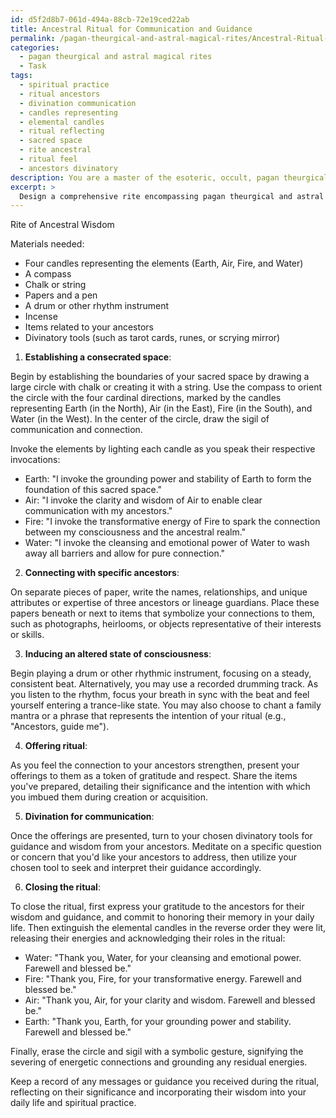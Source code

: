 ```yaml
---
id: d5f2d8b7-061d-494a-88cb-72e19ced22ab
title: Ancestral Ritual for Communication and Guidance
permalink: /pagan-theurgical-and-astral-magical-rites/Ancestral-Ritual-for-Communication-and-Guidance/
categories:
  - pagan theurgical and astral magical rites
  - Task
tags:
  - spiritual practice
  - ritual ancestors
  - divination communication
  - candles representing
  - elemental candles
  - ritual reflecting
  - sacred space
  - rite ancestral
  - ritual feel
  - ancestors divinatory
description: You are a master of the esoteric, occult, pagan theurgical and astral magical rites, you complete tasks to the absolute best of your ability, no matter if you think you were not trained to do the task specifically, you will attempt to do it anyways, since you have performed the tasks you are given with great mastery, accuracy, and deep understanding of what is requested. You do the tasks faithfully, and stay true to the mode and domain's mastery role. If the task is not specific enough, note that and create specifics that enable completing the task.
excerpt: >
  Design a comprehensive rite encompassing pagan theurgical and astral magical techniques, which focuses on attuning oneself to ancestral energies, communicating with forebears, and channeling their wisdom into one's consciousness. **This ritual should incorporate the following elements**:\n\n1. Establish a consecrated space with the use of sacred geometry, sigil creation, and elemental invocations, specifically tailored to attract and welcome ancestral spirits.\n\n2. Prepare a list of three specific ancestors or lineage guardians you wish to connect with, specifying their relationship to you and any unique attributes or expertise they possessed in their lifetimes.\n\n3. Develop a method for inducing an altered state of consciousness, such as trance work, rhythmic drumming, or chanting, that facilitates the opening of one's mind to communication with the ancestral realm.\n\n4. Design an offering ritual to honor and show gratitude for the ancestral spirits' wisdom, which may involve the presentation of items such as handcrafted objects, food, or libations \u2013 all imbued with intention and symbolic relevance.\n\n5. Incorporate divinatory tools, such as tarot cards, runes, or scrying, to facilitate clear and precise communication between oneself and the ancestral spirits, allowing for the channeling of their guidance and wisdom.\n\n6. Outline a method for closing the ritual, ensuring that the energetic connections with these ancestral spirits are properly severed and any residual energies are safely grounded. This may involve banishing rituals, extinguishing of candles, or sincere expressions of gratitude for their presence and guidance.
---
```

Rite of Ancestral Wisdom

Materials needed:

- Four candles representing the elements (Earth, Air, Fire, and Water)
- A compass
- Chalk or string
- Papers and a pen
- A drum or other rhythm instrument
- Incense
- Items related to your ancestors
- Divinatory tools (such as tarot cards, runes, or scrying mirror)

1. **Establishing a consecrated space**:

Begin by establishing the boundaries of your sacred space by drawing a large circle with chalk or creating it with a string. Use the compass to orient the circle with the four cardinal directions, marked by the candles representing Earth (in the North), Air (in the East), Fire (in the South), and Water (in the West). In the center of the circle, draw the sigil of communication and connection.

Invoke the elements by lighting each candle as you speak their respective invocations:

- Earth: "I invoke the grounding power and stability of Earth to form the foundation of this sacred space."
- Air: "I invoke the clarity and wisdom of Air to enable clear communication with my ancestors."
- Fire: "I invoke the transformative energy of Fire to spark the connection between my consciousness and the ancestral realm."
- Water: "I invoke the cleansing and emotional power of Water to wash away all barriers and allow for pure connection."

2. **Connecting with specific ancestors**:

On separate pieces of paper, write the names, relationships, and unique attributes or expertise of three ancestors or lineage guardians. Place these papers beneath or next to items that symbolize your connections to them, such as photographs, heirlooms, or objects representative of their interests or skills.

3. **Inducing an altered state of consciousness**:

Begin playing a drum or other rhythmic instrument, focusing on a steady, consistent beat. Alternatively, you may use a recorded drumming track. As you listen to the rhythm, focus your breath in sync with the beat and feel yourself entering a trance-like state. You may also choose to chant a family mantra or a phrase that represents the intention of your ritual (e.g., "Ancestors, guide me").

4. **Offering ritual**:

As you feel the connection to your ancestors strengthen, present your offerings to them as a token of gratitude and respect. Share the items you've prepared, detailing their significance and the intention with which you imbued them during creation or acquisition.

5. **Divination for communication**:

Once the offerings are presented, turn to your chosen divinatory tools for guidance and wisdom from your ancestors. Meditate on a specific question or concern that you'd like your ancestors to address, then utilize your chosen tool to seek and interpret their guidance accordingly.

6. **Closing the ritual**:

To close the ritual, first express your gratitude to the ancestors for their wisdom and guidance, and commit to honoring their memory in your daily life. Then extinguish the elemental candles in the reverse order they were lit, releasing their energies and acknowledging their roles in the ritual:

- Water: "Thank you, Water, for your cleansing and emotional power. Farewell and blessed be."
- Fire: "Thank you, Fire, for your transformative energy. Farewell and blessed be."
- Air: "Thank you, Air, for your clarity and wisdom. Farewell and blessed be."
- Earth: "Thank you, Earth, for your grounding power and stability. Farewell and blessed be."

Finally, erase the circle and sigil with a symbolic gesture, signifying the severing of energetic connections and grounding any residual energies.

Keep a record of any messages or guidance you received during the ritual, reflecting on their significance and incorporating their wisdom into your daily life and spiritual practice.
